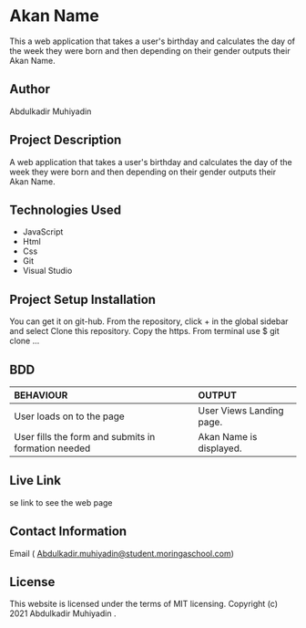 # Akan Name
This a web application that takes a user's birthday and calculates the day of the week they were born and then depending on their gender outputs their Akan Name.  
## Author 
Abdulkadir Muhiyadin 
## Project Description
A web application that takes a user's birthday and calculates the day of the week they were born and then depending on their gender outputs their Akan Name.
## Technologies Used
* JavaScript 
* Html
* Css
* Git 
* Visual Studio
## Project Setup Installation  
You can get it on git-hub. From the repository, click + in the global sidebar and select Clone this repository. Copy the https. From terminal use $ git clone ...   
## BDD     
| BEHAVIOUR | OUTPUT|
|:------------------|:-----------|
| User loads on to the page  |  User Views Landing page. |
| User fills the form and submits in formation needed | Akan Name is displayed.  | 
## Live Link
 se link to see the web page
 ## Contact Information
Email ( Abdulkadir.muhiyadin@student.moringaschool.com)
## License
This website is licensed under the terms of MIT licensing. Copyright (c) 2021 Abdulkadir Muhiyadin .